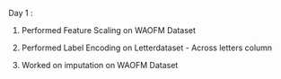 Day 1 : 
1. Performed Feature Scaling on WAOFM Dataset

2. Performed Label Encoding on Letterdataset - Across letters column

3. Worked on imputation on WAOFM Dataset
